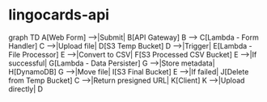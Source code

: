 # lingocards-api


graph TD
    A[Web Form] -->|Submit| B[API Gateway]
    B --> C[Lambda - Form Handler]
    C -->|Upload file| D[S3 Temp Bucket]
    D -->|Trigger| E[Lambda - File Processor]
    E -->|Convert to CSV| F[S3 Processed CSV Bucket]
    E -->|If successful| G[Lambda - Data Persister]
    G -->|Store metadata| H[DynamoDB]
    G -->|Move file| I[S3 Final Bucket]
    E -->|If failed| J[Delete from Temp Bucket]
    C -->|Return presigned URL| K[Client]
    K -->|Upload directly| D
